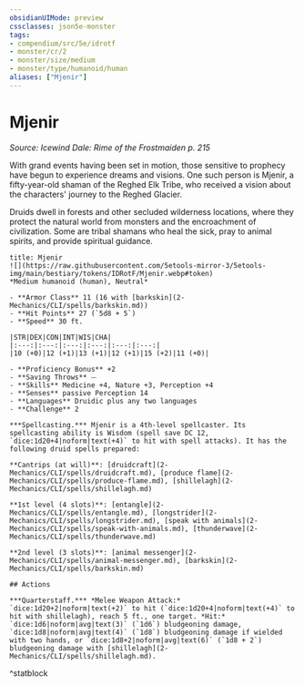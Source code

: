 ```yaml
---
obsidianUIMode: preview
cssclasses: json5e-monster
tags:
- compendium/src/5e/idrotf
- monster/cr/2
- monster/size/medium
- monster/type/humanoid/human
aliases: ["Mjenir"]
---
```

# Mjenir
*Source: Icewind Dale: Rime of the Frostmaiden p. 215*  

With grand events having been set in motion, those sensitive to prophecy have begun to experience dreams and visions. One such person is Mjenir, a fifty-year-old shaman of the Reghed Elk Tribe, who received a vision about the characters' journey to the Reghed Glacier.

Druids dwell in forests and other secluded wilderness locations, where they protect the natural world from monsters and the encroachment of civilization. Some are tribal shamans who heal the sick, pray to animal spirits, and provide spiritual guidance.

```ad-statblock
title: Mjenir
![](https://raw.githubusercontent.com/5etools-mirror-3/5etools-img/main/bestiary/tokens/IDRotF/Mjenir.webp#token)
*Medium humanoid (human), Neutral*

- **Armor Class** 11 (16 with [barkskin](2-Mechanics/CLI/spells/barkskin.md))
- **Hit Points** 27 (`5d8 + 5`)
- **Speed** 30 ft.

|STR|DEX|CON|INT|WIS|CHA|
|:---:|:---:|:---:|:---:|:---:|:---:|
|10 (+0)|12 (+1)|13 (+1)|12 (+1)|15 (+2)|11 (+0)|

- **Proficiency Bonus** +2
- **Saving Throws** ⏤
- **Skills** Medicine +4, Nature +3, Perception +4
- **Senses** passive Perception 14
- **Languages** Druidic plus any two languages
- **Challenge** 2

***Spellcasting.*** Mjenir is a 4th-level spellcaster. Its spellcasting ability is Wisdom (spell save DC 12, `dice:1d20+4|noform|text(+4)` to hit with spell attacks). It has the following druid spells prepared:

**Cantrips (at will)**: [druidcraft](2-Mechanics/CLI/spells/druidcraft.md), [produce flame](2-Mechanics/CLI/spells/produce-flame.md), [shillelagh](2-Mechanics/CLI/spells/shillelagh.md)

**1st level (4 slots)**: [entangle](2-Mechanics/CLI/spells/entangle.md), [longstrider](2-Mechanics/CLI/spells/longstrider.md), [speak with animals](2-Mechanics/CLI/spells/speak-with-animals.md), [thunderwave](2-Mechanics/CLI/spells/thunderwave.md)

**2nd level (3 slots)**: [animal messenger](2-Mechanics/CLI/spells/animal-messenger.md), [barkskin](2-Mechanics/CLI/spells/barkskin.md)

## Actions

***Quarterstaff.*** *Melee Weapon Attack:* `dice:1d20+2|noform|text(+2)` to hit (`dice:1d20+4|noform|text(+4)` to hit with shillelagh), reach 5 ft., one target. *Hit:* `dice:1d6|noform|avg|text(3)` (`1d6`) bludgeoning damage, `dice:1d8|noform|avg|text(4)` (`1d8`) bludgeoning damage if wielded with two hands, or `dice:1d8+2|noform|avg|text(6)` (`1d8 + 2`) bludgeoning damage with [shillelagh](2-Mechanics/CLI/spells/shillelagh.md).
```
^statblock